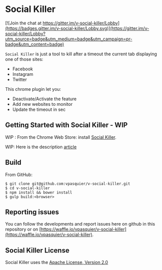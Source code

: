 # Social Killer

[![Join the chat at https://gitter.im/v-social-killer/Lobby](https://badges.gitter.im/v-social-killer/Lobby.svg)](https://gitter.im/v-social-killer/Lobby?utm_source=badge&utm_medium=badge&utm_campaign=pr-badge&utm_content=badge)

`Social Killer` is just a tool to kill after a timeout the current tab displaying one of those sites:

- Facebook
- Instagram
- Twitter

This chrome plugin let you:

- Deactivate/Activate the feature
- Add new websites to monitor
- Update the timeout in sec

## Getting Started with Social Killer - WIP

WIP : From the Chrome Web Store: install [Social Killer]().

WIP: Here is the description [article]()

## Build

From GitHub:

```
$ git clone git@github.com:vpasquier/v-social-killer.git
$ cd v-social-killer
$ npm install && bower install
$ gulp build:<browser>
```

## Reporting issues

You can follow the developments and report issues here on github in this repository or on [https://waffle.io/vpasquier/v-social-killer](https://waffle.io/vpasquier/v-social-killer).

## Social Killer License

Social Killer uses the [Apache License, Version 2.0](https://www.apache.org/licenses/LICENSE-2.0.html)

